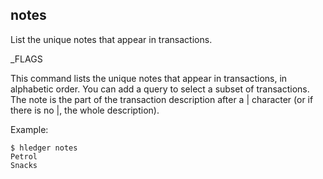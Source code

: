 ## notes

List the unique notes that appear in transactions.

_FLAGS

This command lists the unique notes that appear in transactions,
in alphabetic order.
You can add a query to select a subset of transactions.
The note is the part of the transaction description after a | character
(or if there is no |, the whole description).

Example:
```shell
$ hledger notes
Petrol
Snacks
```

